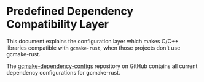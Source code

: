 # Predefined Dependency Compatibility Layer

This document explains the configuration layer which makes C/C++ libraries compatible with `gcmake-rust`,
when those projects don't use gcmake-rust.

The [gcmake-dependency-configs](https://github.com/scupit/gcmake-dependency-configs) repository
on GitHub contains all current dependency configurations for gcmake-rust.
